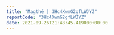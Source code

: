 ```yaml
---
title: "Magthé | 3Hc4XwmG2gfLWJYZ"
reportCode: "3Hc4XwmG2gfLWJYZ"
date: 2021-09-26T21:48:45.419000+00:00
---
```

